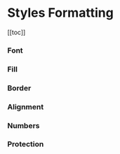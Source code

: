 # Styles Formatting
[[toc]]

### Font

### Fill

### Border

### Alignment

### Numbers

### Protection